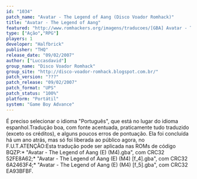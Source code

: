 ```yaml
---
id: "1034"
patch_name: "Avatar - The Legend of Aang (Disco Voador Romhack)"
title: "Avatar - The Legend of Aang"
featured: "http://www.romhackers.org/imagens/traducoes/[GBA] Avatar - The Last Airbender - Disco Voador Romhack - 1.png"
type: ["Ação","RPG"]
players: 1
developer: "Halfbrick"
publisher: "THQ"
release_date: "09/02/2007"
author: ["Luccasdavid"]
group_name: "Disco Voador Romhack"
group_site: "http://disco-voador-romhack.blogspot.com.br/"
patch_version: "???"
patch_release: "09/02/2007"
patch_format: "UPS"
patch_status: "100%"
platform: "Portátil"
system: "Game Boy Advance"
---
```


É preciso selecionar o idioma "Português", que está no lugar do idioma espanhol.Tradução boa, com fonte acentuada, praticamente tudo traduzido (exceto os créditos), e alguns poucos erros de pontuação. Ela foi concluída há um ano atrás, mas só foi liberada ao público agora, no F.U.T.ATENÇÃO:Esta tradução pode ser aplicada nas ROMs de código BQZP:* "Avatar - The Legend of Aang (E) (M4).gba", com CRC32 52FE8A62;* "Avatar - The Legend of Aang (E) (M4) [f_4].gba", com CRC32 6A2463F4;* "Avatar - The Legend of Aang (E) (M4) [f_5].gba", com CRC32 EA93BFBF.